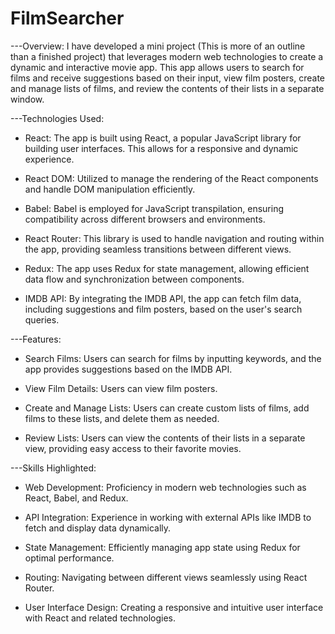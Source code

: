 # FilmSearcher

---Overview:
I have developed a mini project (This is more of an outline than a finished project) that leverages modern web technologies to create a dynamic and interactive movie app. This app allows users to search for films and receive suggestions based on their input, view film posters, create and manage lists of films, and review the contents of their lists in a separate window.

---Technologies Used:

- React: The app is built using React, a popular JavaScript library for building user interfaces. This allows for a responsive and dynamic experience.

- React DOM: Utilized to manage the rendering of the React components and handle DOM manipulation efficiently.

- Babel: Babel is employed for JavaScript transpilation, ensuring compatibility across different browsers and environments.

- React Router: This library is used to handle navigation and routing within the app, providing seamless transitions between different views.

- Redux: The app uses Redux for state management, allowing efficient data flow and synchronization between components.

- IMDB API: By integrating the IMDB API, the app can fetch film data, including suggestions and film posters, based on the user's search queries.


---Features:

- Search Films: Users can search for films by inputting keywords, and the app provides suggestions based on the IMDB API.

- View Film Details: Users can view film posters.

- Create and Manage Lists: Users can create custom lists of films, add films to these lists, and delete them as needed.

- Review Lists: Users can view the contents of their lists in a separate view, providing easy access to their favorite movies.


---Skills Highlighted:

- Web Development: Proficiency in modern web technologies such as React, Babel, and Redux.

- API Integration: Experience in working with external APIs like IMDB to fetch and display data dynamically.

- State Management: Efficiently managing app state using Redux for optimal performance.

- Routing: Navigating between different views seamlessly using React Router.

- User Interface Design: Creating a responsive and intuitive user interface with React and related technologies.


